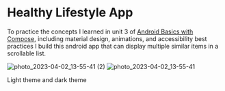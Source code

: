 # Healthy Lifestyle App
To practice the concepts I learned in unit 3 of [Android Basics with Compose](https://developer.android.com/courses/android-basics-compose/course), including material design, animations, and accessibility best practices I build this android app that can display multiple similar items in a scrollable list.




![photo_2023-04-02_13-55-41 (2)](https://user-images.githubusercontent.com/56238822/229351617-3beb6033-f96c-4af8-8106-5e8b77de49f4.jpg)     ![photo_2023-04-02_13-55-41](https://user-images.githubusercontent.com/56238822/229351512-3431acf4-6d2f-43bd-a03c-5efb942d1ed5.jpg)

Light theme and dark theme




